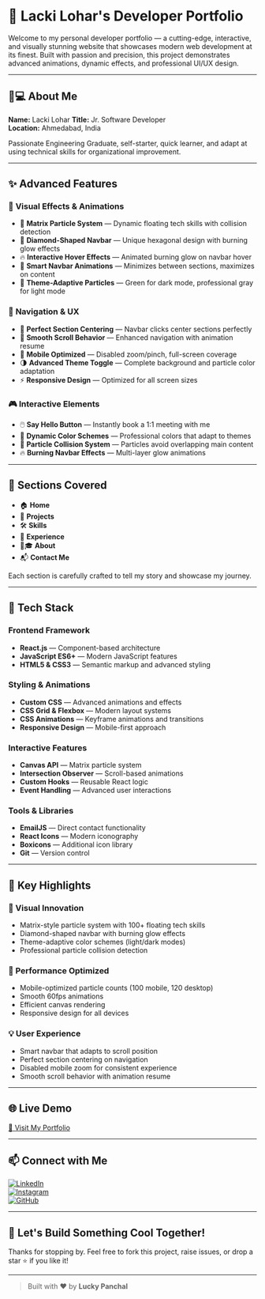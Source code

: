 # 🚀 Lacki Lohar's Developer Portfolio


Welcome to my personal developer portfolio — a cutting-edge, interactive, and visually stunning website that showcases modern web development at its finest. Built with passion and precision, this project demonstrates advanced animations, dynamic effects, and professional UI/UX design.

---

## 🧑💻 About Me

**Name:** Lacki Lohar 
**Title:** Jr. Software Developer  
**Location:** Ahmedabad, India  

Passionate Engineering Graduate, self-starter, quick learner, and adapt at using technical skills for organizational improvement.

---

## ✨ Advanced Features

### 🎨 **Visual Effects & Animations**
- 🌊 **Matrix Particle System** — Dynamic floating tech skills with collision detection
- 💎 **Diamond-Shaped Navbar** — Unique hexagonal design with burning glow effects
- 🔥 **Interactive Hover Effects** — Animated burning glow on navbar hover
- 🎯 **Smart Navbar Animations** — Minimizes between sections, maximizes on content
- 🌈 **Theme-Adaptive Particles** — Green for dark mode, professional gray for light mode

### 🚀 **Navigation & UX**
- 🎯 **Perfect Section Centering** — Navbar clicks center sections perfectly
- 🔄 **Smooth Scroll Behavior** — Enhanced navigation with animation resume
- 📱 **Mobile Optimized** — Disabled zoom/pinch, full-screen coverage
- 🌗 **Advanced Theme Toggle** — Complete background and particle color adaptation
- ⚡ **Responsive Design** — Optimized for all screen sizes

### 🎮 **Interactive Elements**
- 🖱️ **Say Hello Button** — Instantly book a 1:1 meeting with me
- 🎨 **Dynamic Color Schemes** — Professional colors that adapt to themes
- 💫 **Particle Collision System** — Particles avoid overlapping main content
- 🔥 **Burning Navbar Effects** — Multi-layer glow animations

---

## 📌 Sections Covered

- 🏠 **Home**
- 📁 **Projects**
- 🛠️ **Skills**
- 💼 **Experience**
- 🧑🎓 **About**
- 📬 **Contact Me**

Each section is carefully crafted to tell my story and showcase my journey.

---

## 🔧 Tech Stack

### **Frontend Framework**
- **React.js** — Component-based architecture
- **JavaScript ES6+** — Modern JavaScript features
- **HTML5 & CSS3** — Semantic markup and advanced styling

### **Styling & Animations**
- **Custom CSS** — Advanced animations and effects
- **CSS Grid & Flexbox** — Modern layout systems
- **CSS Animations** — Keyframe animations and transitions
- **Responsive Design** — Mobile-first approach

### **Interactive Features**
- **Canvas API** — Matrix particle system
- **Intersection Observer** — Scroll-based animations
- **Custom Hooks** — Reusable React logic
- **Event Handling** — Advanced user interactions

### **Tools & Libraries**
- **EmailJS** — Direct contact functionality
- **React Icons** — Modern iconography
- **Boxicons** — Additional icon library
- **Git** — Version control

---

## 🎯 Key Highlights

### **🎨 Visual Innovation**
- Matrix-style particle system with 100+ floating tech skills
- Diamond-shaped navbar with burning glow effects
- Theme-adaptive color schemes (light/dark modes)
- Professional particle collision detection

### **🚀 Performance Optimized**
- Mobile-optimized particle counts (100 mobile, 120 desktop)
- Smooth 60fps animations
- Efficient canvas rendering
- Responsive design for all devices

### **💡 User Experience**
- Smart navbar that adapts to scroll position
- Perfect section centering on navigation
- Disabled mobile zoom for consistent experience
- Smooth scroll behavior with animation resume

---

## 🌐 Live Demo

[🚀 Visit My Portfolio](https://lackilohar.netlify.app/)  

---

## 📫 Connect with Me

[![LinkedIn](https://img.shields.io/badge/LinkedIn-0077B5?logo=linkedin&style=for-the-badge&logoColor=white)](https://www.linkedin.com/in/lacki-lohar-463a23321)  
[![Instagram](https://img.shields.io/badge/Instagram-E4405F?logo=instagram&style=for-the-badge&logoColor=white)](https://www.instagram.com/luckyp4nch4l)  
[![GitHub](https://img.shields.io/badge/GitHub-181717?logo=github&style=for-the-badge&logoColor=white)](https://github.com/lucky-panchal)

---

## 🤘 Let's Build Something Cool Together!

Thanks for stopping by. Feel free to fork this project, raise issues, or drop a star ⭐️ if you like it!

---

> Built with ❤️ by **Lucky Panchal**
